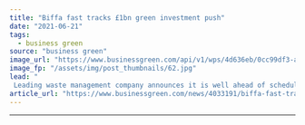 ```yaml
---
title: "Biffa fast tracks £1bn green investment push"
date: "2021-06-21"
tags: 
  - business green
source: "business green"
image_url: "https://www.businessgreen.com/api/v1/wps/4d636eb/0cc99df3-a993-45e1-87a9-c99970b3916b/2/Tabbed-carousel-Building-a-circular-economy-002-185x114.jpg"
image_fp: "/assets/img/post_thumbnails/62.jpg"
lead: "
 Leading waste management company announces it is well ahead of schedule to meet £1.25bn green infrastructure investment goal ..."
article_url: "https://www.businessgreen.com/news/4033191/biffa-fast-tracks-gbp1bn-green-investment-push"
---
```


---
